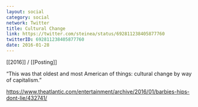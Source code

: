 ```yaml
---
layout: social
category: social
network: Twitter
title: Cultural Change
link: https://twitter.com/steinea/status/692811238405877760
twitterID: 692811238405877760
date: 2016-01-28
---
```


[[2016]] / [[Posting]]

“This was that oldest and most American of things: cultural change by way of capitalism.”

<https://www.theatlantic.com/entertainment/archive/2016/01/barbies-hips-dont-lie/432741/>

